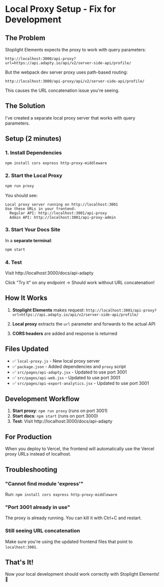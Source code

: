 # Local Proxy Setup - Fix for Development

## The Problem

Stoplight Elements expects the proxy to work with query parameters:
```
http://localhost:3000/api-proxy?url=https://api.adapty.io/api/v2/server-side-api/profile/
```

But the webpack dev server proxy uses path-based routing:
```
http://localhost:3000/api-proxy/api/v2/server-side-api/profile/
```

This causes the URL concatenation issue you're seeing.

## The Solution

I've created a separate local proxy server that works with query parameters.

## Setup (2 minutes)

### 1. Install Dependencies

```bash
npm install cors express http-proxy-middleware
```

### 2. Start the Local Proxy

```bash
npm run proxy
```

You should see:
```
Local proxy server running on http://localhost:3001
Use these URLs in your frontend:
  Regular API: http://localhost:3001/api-proxy
  Admin API: http://localhost:3001/api-proxy-admin
```

### 3. Start Your Docs Site

In a **separate terminal**:

```bash
npm start
```

### 4. Test

Visit http://localhost:3000/docs/api-adapty

Click "Try it" on any endpoint → Should work without URL concatenation!

## How It Works

1. **Stoplight Elements** makes request: `http://localhost:3001/api-proxy?url=https://api.adapty.io/api/v2/server-side-api/profile/`

2. **Local proxy** extracts the `url` parameter and forwards to the actual API

3. **CORS headers** are added and response is returned

## Files Updated

- ✅ `local-proxy.js` - New local proxy server
- ✅ `package.json` - Added dependencies and `proxy` script
- ✅ `src/pages/api-adapty.jsx` - Updated to use port 3001
- ✅ `src/pages/api-web.jsx` - Updated to use port 3001
- ✅ `src/pages/api-export-analytics.jsx` - Updated to use port 3001

## Development Workflow

1. **Start proxy**: `npm run proxy` (runs on port 3001)
2. **Start docs**: `npm start` (runs on port 3000)
3. **Test**: Visit http://localhost:3000/docs/api-adapty

## For Production

When you deploy to Vercel, the frontend will automatically use the Vercel proxy URLs instead of localhost.

## Troubleshooting

### "Cannot find module 'express'"
Run: `npm install cors express http-proxy-middleware`

### "Port 3001 already in use"
The proxy is already running. You can kill it with Ctrl+C and restart.

### Still seeing URL concatenation
Make sure you're using the updated frontend files that point to `localhost:3001`.

## That's It!

Now your local development should work correctly with Stoplight Elements! 🎉
